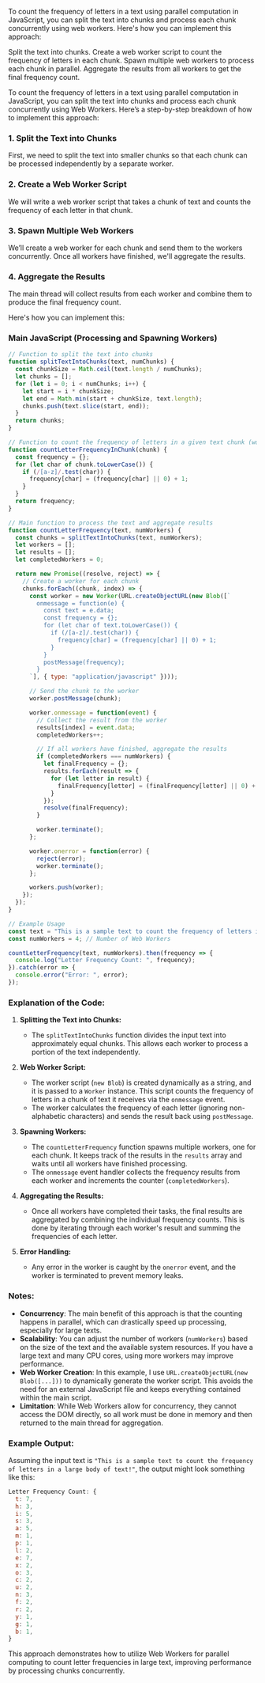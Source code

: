 To count the frequency of letters in a text using parallel computation in JavaScript, you can split the text into chunks and process each chunk concurrently using web workers. Here's how you can implement this approach:

Split the text into chunks.
Create a web worker script to count the frequency of letters in each chunk.
Spawn multiple web workers to process each chunk in parallel.
Aggregate the results from all workers to get the final frequency count.



To count the frequency of letters in a text using parallel computation in JavaScript, you can split the text into chunks and process each chunk concurrently using Web Workers. Here’s a step-by-step breakdown of how to implement this approach:

### 1. **Split the Text into Chunks**

First, we need to split the text into smaller chunks so that each chunk can be processed independently by a separate worker.

### 2. **Create a Web Worker Script**

We will write a web worker script that takes a chunk of text and counts the frequency of each letter in that chunk.

### 3. **Spawn Multiple Web Workers**

We’ll create a web worker for each chunk and send them to the workers concurrently. Once all workers have finished, we'll aggregate the results.

### 4. **Aggregate the Results**

The main thread will collect results from each worker and combine them to produce the final frequency count.

Here's how you can implement this:

### Main JavaScript (Processing and Spawning Workers)

```javascript
// Function to split the text into chunks
function splitTextIntoChunks(text, numChunks) {
  const chunkSize = Math.ceil(text.length / numChunks);
  let chunks = [];
  for (let i = 0; i < numChunks; i++) {
    let start = i * chunkSize;
    let end = Math.min(start + chunkSize, text.length);
    chunks.push(text.slice(start, end));
  }
  return chunks;
}

// Function to count the frequency of letters in a given text chunk (worker will use this)
function countLetterFrequencyInChunk(chunk) {
  const frequency = {};
  for (let char of chunk.toLowerCase()) {
    if (/[a-z]/.test(char)) {
      frequency[char] = (frequency[char] || 0) + 1;
    }
  }
  return frequency;
}

// Main function to process the text and aggregate results
function countLetterFrequency(text, numWorkers) {
  const chunks = splitTextIntoChunks(text, numWorkers);
  let workers = [];
  let results = [];
  let completedWorkers = 0;

  return new Promise((resolve, reject) => {
    // Create a worker for each chunk
    chunks.forEach((chunk, index) => {
      const worker = new Worker(URL.createObjectURL(new Blob([`
        onmessage = function(e) {
          const text = e.data;
          const frequency = {};
          for (let char of text.toLowerCase()) {
            if (/[a-z]/.test(char)) {
              frequency[char] = (frequency[char] || 0) + 1;
            }
          }
          postMessage(frequency);
        }
      `], { type: "application/javascript" })));

      // Send the chunk to the worker
      worker.postMessage(chunk);

      worker.onmessage = function(event) {
        // Collect the result from the worker
        results[index] = event.data;
        completedWorkers++;

        // If all workers have finished, aggregate the results
        if (completedWorkers === numWorkers) {
          let finalFrequency = {};
          results.forEach(result => {
            for (let letter in result) {
              finalFrequency[letter] = (finalFrequency[letter] || 0) + result[letter];
            }
          });
          resolve(finalFrequency);
        }

        worker.terminate();
      };

      worker.onerror = function(error) {
        reject(error);
        worker.terminate();
      };

      workers.push(worker);
    });
  });
}

// Example Usage
const text = "This is a sample text to count the frequency of letters in a large body of text!";
const numWorkers = 4; // Number of Web Workers

countLetterFrequency(text, numWorkers).then(frequency => {
  console.log("Letter Frequency Count: ", frequency);
}).catch(error => {
  console.error("Error: ", error);
});
```

### Explanation of the Code:

1. **Splitting the Text into Chunks:**
   - The `splitTextIntoChunks` function divides the input text into approximately equal chunks. This allows each worker to process a portion of the text independently.

2. **Web Worker Script:**
   - The worker script (`new Blob`) is created dynamically as a string, and it is passed to a `Worker` instance. This script counts the frequency of letters in a chunk of text it receives via the `onmessage` event.
   - The worker calculates the frequency of each letter (ignoring non-alphabetic characters) and sends the result back using `postMessage`.

3. **Spawning Workers:**
   - The `countLetterFrequency` function spawns multiple workers, one for each chunk. It keeps track of the results in the `results` array and waits until all workers have finished processing.
   - The `onmessage` event handler collects the frequency results from each worker and increments the counter (`completedWorkers`).

4. **Aggregating the Results:**
   - Once all workers have completed their tasks, the final results are aggregated by combining the individual frequency counts. This is done by iterating through each worker's result and summing the frequencies of each letter.

5. **Error Handling:**
   - Any error in the worker is caught by the `onerror` event, and the worker is terminated to prevent memory leaks.

### Notes:

- **Concurrency**: The main benefit of this approach is that the counting happens in parallel, which can drastically speed up processing, especially for large texts.
- **Scalability**: You can adjust the number of workers (`numWorkers`) based on the size of the text and the available system resources. If you have a large text and many CPU cores, using more workers may improve performance.
- **Web Worker Creation**: In this example, I use `URL.createObjectURL(new Blob([...]))` to dynamically generate the worker script. This avoids the need for an external JavaScript file and keeps everything contained within the main script.
- **Limitation**: While Web Workers allow for concurrency, they cannot access the DOM directly, so all work must be done in memory and then returned to the main thread for aggregation.

### Example Output:
Assuming the input text is `"This is a sample text to count the frequency of letters in a large body of text!"`, the output might look something like this:

```javascript
Letter Frequency Count: {
  t: 7,
  h: 3,
  i: 5,
  s: 3,
  a: 5,
  m: 1,
  p: 1,
  l: 2,
  e: 7,
  x: 2,
  o: 3,
  c: 2,
  u: 2,
  n: 3,
  f: 2,
  r: 2,
  y: 1,
  g: 1,
  b: 1,
}
```

This approach demonstrates how to utilize Web Workers for parallel computing to count letter frequencies in large text, improving performance by processing chunks concurrently.